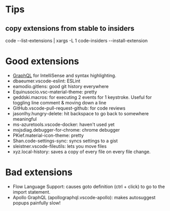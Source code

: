 # Tips

## copy extensions from stable to insiders

code --list-extensions | xargs -L 1 code-insiders --install-extension

# Good extensions

- [GraphQL](https://marketplace.visualstudio.com/items?itemName=GraphQL.vscode-graphql) for IntelliSense and syntax highlighting.
- dbaeumer.vscode-eslint: ESLint
- eamodio.gitlens: good git history everywhere
- Equinusocio.vsc-material-theme: pretty
- geddski.macros: for executing 2 events for 1 keystroke. Useful for toggling line comment & moving down a line
- GitHub.vscode-pull-request-github: for code reviews
- jasonlhy.hungry-delete: hit backspace to go back to somewhere meaningful
- ms-azuretools.vscode-docker: haven't used yet
- msjsdiag.debugger-for-chrome: chrome debugger
- PKief.material-icon-theme: pretty
- Shan.code-settings-sync: syncs settings to a gist
- sleistner.vscode-fileutils: lets you move files
- xyz.local-history: saves a copy of every file on every file change.

# Bad extensions

- Flow Language Support: causes goto definition (ctrl + click) to go to the import statement.
- Apollo GraphQL (apollographql.vscode-apollo): makes autosuggest popups painfully slow!

